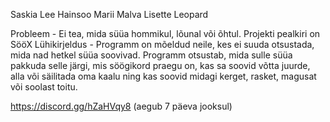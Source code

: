 Saskia Lee Hainsoo 
Marii Malva 
Lisette Leopard 

Probleem - Ei tea, mida süüa hommikul, lõunal või õhtul.
Projekti pealkiri on SööX
Lühikirjeldus - Programm on mõeldud neile, kes ei suuda otsustada, mida nad hetkel süüa soovivad. Programm otsustab, mida sulle süüa pakkuda selle järgi, mis söögikord praegu on, kas sa soovid võtta juurde, alla või säilitada oma kaalu ning kas soovid midagi kerget, rasket, magusat või soolast toitu.

https://discord.gg/hZaHVqy8
(aegub 7 päeva jooksul)
